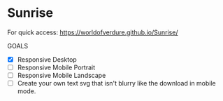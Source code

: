 # Sunrise

For quick access: https://worldofverdure.github.io/Sunrise/

GOALS
- [X] Responsive Desktop
- [ ] Responsive Mobile Portrait
- [ ] Responsive Mobile Landscape
- [ ] Create your own text svg that isn't blurry like the download in mobile mode.
